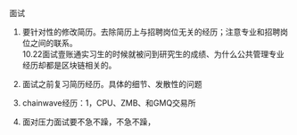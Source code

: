 


面试  
  

 1. 要针对性的修改简历。去除简历上与招聘岗位无关的经历；注意专业和招聘岗位之间的联系。  
 10.22面试壹账通实习生的时候就被问到研究生的成绩、为什么公共管理专业经历却都是区块链相关的。  
    
 2. 面试之前复习简历经历。具体的细节、发散性的问题  
 3. chainwave经历：1，CPU、ZMB、和GMQ交易所
 4. 面对压力面试要不急不躁，不急不躁，
<!--stackedit_data:
eyJoaXN0b3J5IjpbMjA0MTU0OTc2MiwtMjgyNTM1NDEyLC0yMD
k1MzQ0OTM1XX0=
-->